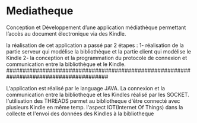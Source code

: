 # Mediatheque

Conception et Développement d’une application médiathèque permettant l’accès au document électronique via des Kindle.

la réalisation de cet application a passé par 2 étapes : 
1- réalisation de la partie serveur qui modélise la bibliothèque et la partie client qui modélise le Kindle
2- la conception et la programmation du protocole de connexion et communication entre la bibliothèque et le Kindle.
#######################################################################################

L'application est réalisé par le language JAVA.
La connexion et la communication entre la bibliotheque et les Kindles réalisé par les SOCKET.
l'utilisation des THREADS permet au bibliotheque d'être connecté avec plusieurs Kindle en même temp.
l'aspect IOT(Internet Of Things) dans la collecte et l'envoi des données des Kindles à la bibliotheque
